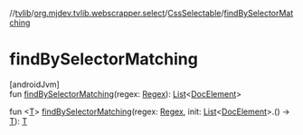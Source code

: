 //[tvlib](../../../index.md)/[org.mjdev.tvlib.webscrapper.select](../index.md)/[CssSelectable](index.md)/[findBySelectorMatching](find-by-selector-matching.md)

# findBySelectorMatching

[androidJvm]\
fun [findBySelectorMatching](find-by-selector-matching.md)(regex: [Regex](https://kotlinlang.org/api/latest/jvm/stdlib/kotlin.text/-regex/index.html)): [List](https://kotlinlang.org/api/latest/jvm/stdlib/kotlin.collections/-list/index.html)&lt;[DocElement](../-doc-element/index.md)&gt;

fun &lt;[T](find-by-selector-matching.md)&gt; [findBySelectorMatching](find-by-selector-matching.md)(regex: [Regex](https://kotlinlang.org/api/latest/jvm/stdlib/kotlin.text/-regex/index.html), init: [List](https://kotlinlang.org/api/latest/jvm/stdlib/kotlin.collections/-list/index.html)&lt;[DocElement](../-doc-element/index.md)&gt;.() -&gt; [T](find-by-selector-matching.md)): [T](find-by-selector-matching.md)
